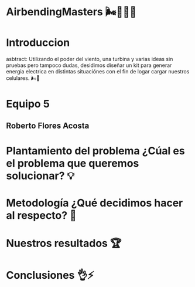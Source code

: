 # AirbendingMasters 🌬️📱💡🤙
# Introduccion 
asbtract: 
Utilizando el poder del viento, una turbina y varias ideas sin pruebas pero tampoco dudas, desidimos diseñar un kit para generar energia electrica en distintas situaciónes con el fin de logar cargar nuestros celulares. 🌬️📱

# Equipo 5
## Roberto Flores Acosta
# Plantamiento del problema ¿Cúal es el problema que queremos solucionar? 💡

# Metodología ¿Qué decidimos hacer al respecto? 🤙

# Nuestros resultados 🏆

# Conclusiones 👌⚡

